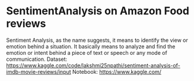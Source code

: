 # SentimentAnalysis on Amazon Food reviews
Sentiment Analysis, as the name suggests, it means to identify the view or emotion behind a situation. It basically means to analyze and find the emotion or intent behind a piece of text or speech or any mode of communication. 
Dataset: https://www.kaggle.com/code/lakshmi25npathi/sentiment-analysis-of-imdb-movie-reviews/input
Notebook: https://www.kaggle.com/
